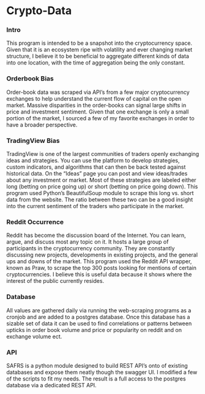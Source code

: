 # Crypto-Data

### Intro
This program is intended to be a snapshot into the cryptocurrency space. 
Given that it is an ecosystem ripe with volatility and ever changing market structure, 
I believe it to be beneficial to aggregate different kinds of data
into one location, with the time of aggregation being the only constant. 


### Orderbook Bias
Order-book data was scraped via API’s from a few major cryptocurrency exchanges to help
understand the current flow of capital on the open market. Massive disparities in the order-books 
can signal large shifts in price and investment sentiment. Given that one exchange is only a small portion
of the market, I sourced a few of my favorite exchanges in order to have a broader perspective. 

### TradingView Bias 
TradingView is one of the largest communities of traders openly exchanging ideas and strategies.
You can use the platform to develop strategies, custom indicators, and algorithms that can then 
be back tested against historical data. On the “Ideas” page you can post and view ideas/trades
about any investment or market. Most of these strategies are labeled either long (betting on price going up) 
or short (betting on price going down). This program used Python’s BeautifulSoup module to scrape this 
long vs. short data from the website. The ratio between these two can be a good insight into the current
sentiment of the traders who participate in the market. 

### Reddit Occurrence
Reddit has become the discussion board of the Internet. You can learn, argue, and discuss most any topic on it. 
It hosts a large group of participants in the cryptocurrency community. They are constantly discussing new projects,
developments in existing projects, and the general ups and downs of the market.
This program used the Reddit API wrapper, known as Praw, to scrape the top 300 posts looking
for mentions of certain cryptocurrencies. I believe this is useful data because it shows where the 
interest of the public currently resides. 

### Database 
All values are gathered daily via running the web-scraping programs as a cronjob and are added to a postgres database. Once this database has a sizable set of data it can be used to find correlations or patterns between upticks in order book volume and price or popularity on reddit and on exchange volume ect. 


### API
SAFRS is a python module designed to build REST API’s onto of existing databases and expose them neatly though the swagger UI. I modified a few of the scripts to fit my needs. The result is a full access to the postgres database via a dedicated REST API.